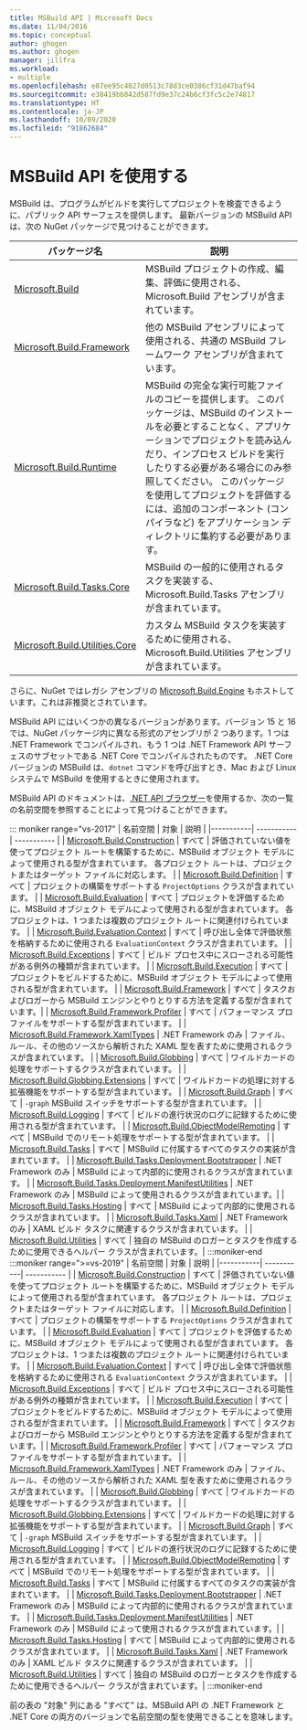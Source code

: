 ```yaml
---
title: MSBuild API | Microsoft Docs
ms.date: 11/04/2016
ms.topic: conceptual
author: ghogen
ms.author: ghogen
manager: jillfra
ms.workload:
- multiple
ms.openlocfilehash: e87ee95c4027d0513c78d3ce0386cf31d47baf94
ms.sourcegitcommit: e38419bb842d587fd9e37c24b6cf3fc5c2e74817
ms.translationtype: HT
ms.contentlocale: ja-JP
ms.lasthandoff: 10/09/2020
ms.locfileid: "91862684"
---
```

# <a name="use-the-msbuild-api"></a>MSBuild API を使用する

MSBuild は、プログラムがビルドを実行してプロジェクトを検査できるように、パブリック API サーフェスを提供します。 最新バージョンの MSBuild API は、次の NuGet パッケージで見つけることができます。

| パッケージ名 | 説明 |
| ------------ | ----------- |
| [Microsoft.Build](https://www.nuget.org/packages/Microsoft.Build) | MSBuild プロジェクトの作成、編集、評価に使用される、Microsoft.Build アセンブリが含まれています。|
| [Microsoft.Build.Framework](https://www.nuget.org/packages/Microsoft.Build.Framework)| 他の MSBuild アセンブリによって使用される、共通の MSBuild フレームワーク アセンブリが含まれています。 |
| [Microsoft.Build.Runtime](https://www.nuget.org/packages/Microsoft.Build.Runtime) | MSBuild の完全な実行可能ファイルのコピーを提供します。 このパッケージは、MSBuild のインストールを必要とすることなく、アプリケーションでプロジェクトを読み込んだり、インプロセス ビルドを実行したりする必要がある場合にのみ参照してください。 このパッケージを使用してプロジェクトを評価するには、追加のコンポーネント (コンパイラなど) をアプリケーション ディレクトリに集約する必要があります。 |
| [Microsoft.Build.Tasks.Core](https://www.nuget.org/packages/Microsoft.Build.Tasks.Core) | MSBuild の一般的に使用されるタスクを実装する、Microsoft.Build.Tasks アセンブリが含まれています。 |
| [Microsoft.Build.Utilities.Core](https://www.nuget.org/packages/Microsoft.Build.Utilities.Core) | カスタム MSBuild タスクを実装するために使用される、Microsoft.Build.Utilities アセンブリが含まれています。 |

さらに、NuGet ではレガシ アセンブリの [Microsoft.Build.Engine](https://www.nuget.org/packages/Microsoft.Build.Engine) もホストしています。これは非推奨とされています。

MSBuild API にはいくつかの異なるバージョンがあります。バージョン 15 と 16 では、NuGet パッケージ内に異なる形式のアセンブリが 2 つあります。1 つは .NET Framework でコンパイルされ、もう 1 つは .NET Framework API サーフェスのサブセットである .NET Core でコンパイルされたものです。  .NET Core バージョンの MSBuild は、`dotnet` コマンドを呼び出すとき、Mac および Linux システムで MSBuild を使用するときに使用されます。

MSBuild API のドキュメントは、[.NET API ブラウザー](/dotnet/api)を使用するか、次の一覧の名前空間を参照することによって見つけることができます。

::: moniker range="vs-2017"
| 名前空間 | 対象 | 説明 |
|-----------| -----------| ----------- |
| [Microsoft.Build.Construction](/dotnet/api/Microsoft.Build.Construction?view=msbuild-15&preserve-view=true) | すべて |  評価されていない値を使ってプロジェクト ルートを構築するために、MSBuild オブジェクト モデルによって使用される型が含まれています。 各プロジェクト ルートは、プロジェクトまたはターゲット ファイルに対応します。 |
| [Microsoft.Build.Definition](/dotnet/api/Microsoft.Build.Definition?view=msbuild-15&preserve-view=true) | すべて | プロジェクトの構築をサポートする `ProjectOptions` クラスが含まれています。 |
| [Microsoft.Build.Evaluation](/dotnet/api/Microsoft.Build.Evaluation?view=msbuild-15&preserve-view=true) | すべて | プロジェクトを評価するために、MSBuild オブジェクト モデルによって使用される型が含まれています。 各プロジェクトは、1 つまたは複数のプロジェクト ルートに関連付けられています。 |
| [Microsoft.Build.Evaluation.Context](/dotnet/api/Microsoft.Build.Evaluation.Context?view=msbuild-15&preserve-view=true) | すべて | 呼び出し全体で評価状態を格納するために使用される `EvaluationContext` クラスが含まれています。 |
| [Microsoft.Build.Exceptions](/dotnet/api/Microsoft.Build.Exceptions?view=msbuild-15&preserve-view=true) | すべて | ビルド プロセス中にスローされる可能性がある例外の種類が含まれています。 |
| [Microsoft.Build.Execution](/dotnet/api/Microsoft.Build.Execution?view=msbuild-15&preserve-view=true) | すべて | プロジェクトをビルドするために、MSBuild オブジェクト モデルによって使用される型が含まれています。 |
| [Microsoft.Build.Framework](/dotnet/api/Microsoft.Build.Framework?view=msbuild-15&preserve-view=true) | すべて | タスクおよびロガーから MSBuild エンジンとやりとりする方法を定義する型が含まれています。|
| [Microsoft.Build.Framework.Profiler](/dotnet/api/Microsoft.Build.Framework.Profiler?view=msbuild-15&preserve-view=true) | すべて | パフォーマンス プロファイルをサポートする型が含まれています。 |
| [Microsoft.Build.Framework.XamlTypes](/dotnet/api/Microsoft.Build.Framework.XamlTypes?view=msbuild-15&preserve-view=true) | .NET Framework のみ | ファイル、ルール、その他のソースから解析された XAML 型を表すために使用されるクラスが含まれています。 |
| [Microsoft.Build.Globbing](/dotnet/api/Microsoft.Build.Globbing?view=msbuild-15&preserve-view=true) | すべて | ワイルドカードの処理をサポートするクラスが含まれています。 |
| [Microsoft.Build.Globbing.Extensions](/dotnet/api/Microsoft.Build.Globbing.Extensions?view=msbuild-15&preserve-view=true) | すべて | ワイルドカードの処理に対する拡張機能をサポートする型が含まれています。 |
| [Microsoft.Build.Graph](/dotnet/api/Microsoft.Build.Graph?view=msbuild-15&preserve-view=true) | すべて | `-graph` MSBuild スイッチをサポートする型が含まれています。 |
| [Microsoft.Build.Logging](/dotnet/api/Microsoft.Build.Logging?view=msbuild-15&preserve-view=true) | すべて | ビルドの進行状況のログに記録するために使用される型が含まれています。 |
| [Microsoft.Build.ObjectModelRemoting](/dotnet/api/Microsoft.Build.ObjectModelRemoting?view=msbuild-15&preserve-view=true) | すべて | MSBuild でのリモート処理をサポートする型が含まれています。 |
| [Microsoft.Build.Tasks](/dotnet/api/Microsoft.Build.Tasks?view=msbuild-15&preserve-view=true) | すべて | MSBuild に付属するすべてのタスクの実装が含まれています。 |
| [Microsoft.Build.Tasks.Deployment.Bootstrapper](/dotnet/api/Microsoft.Build.Tasks.Deployment.Bootstrapper?view=msbuild-15&preserve-view=true) | .NET Framework のみ | MSBuild によって内部的に使用されるクラスが含まれています。 |
| [Microsoft.Build.Tasks.Deployment.ManifestUtilities](/dotnet/api/Microsoft.Build.Tasks.Deployment.ManifestUtilities?view=msbuild-15&preserve-view=true) | .NET Framework のみ | MSBuild によって使用されるクラスが含まれています。|
| [Microsoft.Build.Tasks.Hosting](/dotnet/api/Microsoft.Build.Tasks.Hosting?view=msbuild-15&preserve-view=true) | すべて | MSBuild によって内部的に使用されるクラスが含まれています。 |
| [Microsoft.Build.Tasks.Xaml](/dotnet/api/Microsoft.Build.Tasks.Xaml?view=msbuild-15&preserve-view=true) | .NET Framework のみ | XAML ビルド タスクに関連するクラスが含まれています。 |
| [Microsoft.Build.Utilities](/dotnet/api/Microsoft.Build.Utilities?view=msbuild-15&preserve-view=true) | すべて | 独自の MSBuild のロガーとタスクを作成するために使用できるヘルパー クラスが含まれています。|
:::moniker-end
:::moniker range=">=vs-2019"
| 名前空間 | 対象 | 説明 |
|-----------| -----------| ----------- |
| [Microsoft.Build.Construction](/dotnet/api/Microsoft.Build.Construction?view=msbuild-16&preserve-view=true) | すべて |  評価されていない値を使ってプロジェクト ルートを構築するために、MSBuild オブジェクト モデルによって使用される型が含まれています。 各プロジェクト ルートは、プロジェクトまたはターゲット ファイルに対応します。 |
| [Microsoft.Build.Definition](/dotnet/api/Microsoft.Build.Definition?view=msbuild-16&preserve-view=true) | すべて | プロジェクトの構築をサポートする `ProjectOptions` クラスが含まれています。 |
| [Microsoft.Build.Evaluation](/dotnet/api/Microsoft.Build.Evaluation?view=msbuild-16&preserve-view=true) | すべて | プロジェクトを評価するために、MSBuild オブジェクト モデルによって使用される型が含まれています。 各プロジェクトは、1 つまたは複数のプロジェクト ルートに関連付けられています。 |
| [Microsoft.Build.Evaluation.Context](/dotnet/api/Microsoft.Build.Evaluation.Context?view=msbuild-16&preserve-view=true) | すべて | 呼び出し全体で評価状態を格納するために使用される `EvaluationContext` クラスが含まれています。 |
| [Microsoft.Build.Exceptions](/dotnet/api/Microsoft.Build.Exceptions?view=msbuild-16&preserve-view=true) | すべて | ビルド プロセス中にスローされる可能性がある例外の種類が含まれています。 |
| [Microsoft.Build.Execution](/dotnet/api/Microsoft.Build.Execution?view=msbuild-16&preserve-view=true) | すべて | プロジェクトをビルドするために、MSBuild オブジェクト モデルによって使用される型が含まれています。 |
| [Microsoft.Build.Framework](/dotnet/api/Microsoft.Build.Framework?view=msbuild-16&preserve-view=true) | すべて | タスクおよびロガーから MSBuild エンジンとやりとりする方法を定義する型が含まれています。|
| [Microsoft.Build.Framework.Profiler](/dotnet/api/Microsoft.Build.Framework.Profiler?view=msbuild-16&preserve-view=true) | すべて | パフォーマンス プロファイルをサポートする型が含まれています。 |
| [Microsoft.Build.Framework.XamlTypes](/dotnet/api/Microsoft.Build.Framework.XamlTypes?view=msbuild-16&preserve-view=true) | .NET Framework のみ | ファイル、ルール、その他のソースから解析された XAML 型を表すために使用されるクラスが含まれています。 |
| [Microsoft.Build.Globbing](/dotnet/api/Microsoft.Build.Globbing?view=msbuild-16&preserve-view=true) | すべて | ワイルドカードの処理をサポートするクラスが含まれています。 |
| [Microsoft.Build.Globbing.Extensions](/dotnet/api/Microsoft.Build.Globbing.Extensions?view=msbuild-16&preserve-view=true) | すべて | ワイルドカードの処理に対する拡張機能をサポートする型が含まれています。 |
| [Microsoft.Build.Graph](/dotnet/api/Microsoft.Build.Graph?view=msbuild-16&preserve-view=true) | すべて | `-graph` MSBuild スイッチをサポートする型が含まれています。 |
| [Microsoft.Build.Logging](/dotnet/api/Microsoft.Build.Logging?view=msbuild-16&preserve-view=true) | すべて | ビルドの進行状況のログに記録するために使用される型が含まれています。 |
| [Microsoft.Build.ObjectModelRemoting](/dotnet/api/Microsoft.Build.ObjectModelRemoting?view=msbuild-16&preserve-view=true) | すべて | MSBuild でのリモート処理をサポートする型が含まれています。 |
| [Microsoft.Build.Tasks](/dotnet/api/Microsoft.Build.Tasks?view=msbuild-16&preserve-view=true) | すべて | MSBuild に付属するすべてのタスクの実装が含まれています。 |
| [Microsoft.Build.Tasks.Deployment.Bootstrapper](/dotnet/api/Microsoft.Build.Tasks.Deployment.Bootstrapper?view=msbuild-16&preserve-view=true) | .NET Framework のみ | MSBuild によって内部的に使用されるクラスが含まれています。 |
| [Microsoft.Build.Tasks.Deployment.ManifestUtilities](/dotnet/api/Microsoft.Build.Tasks.Deployment.ManifestUtilities?view=msbuild-16&preserve-view=true) | .NET Framework のみ | MSBuild によって使用されるクラスが含まれています。|
| [Microsoft.Build.Tasks.Hosting](/dotnet/api/Microsoft.Build.Tasks.Hosting?view=msbuild-16&preserve-view=true) | すべて | MSBuild によって内部的に使用されるクラスが含まれています。 |
| [Microsoft.Build.Tasks.Xaml](/dotnet/api/Microsoft.Build.Tasks.Xaml?view=msbuild-16&preserve-view=true) | .NET Framework のみ | XAML ビルド タスクに関連するクラスが含まれています。 |
| [Microsoft.Build.Utilities](/dotnet/api/Microsoft.Build.Utilities?view=msbuild-16&preserve-view=true) | すべて | 独自の MSBuild のロガーとタスクを作成するために使用できるヘルパー クラスが含まれています。|
:::moniker-end

前の表の "対象" 列にある "すべて" は、MSBuild API の .NET Framework と .NET Core の両方のバージョンで名前空間の型を使用できることを意味します。
